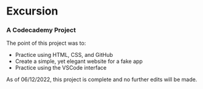# Excursion
### A Codecademy Project

The point of this project was to:
* Practice using HTML, CSS, and GitHub
* Create a simple, yet elegant website for a fake app
* Practice using the VSCode interface

As of 06/12/2022, this project is complete and no further edits will be made.